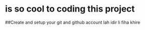 # is so cool to coding this project
##Create and setup your git and github account 
lah idir li fiha khire
